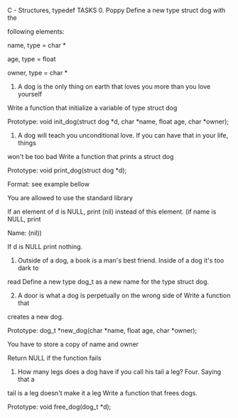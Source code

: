 C - Structures, typedef TASKS 0. Poppy Define a new type struct dog with the

following elements:

name, type = char *

age, type = float

owner, type = char *

1. A dog is the only thing on earth that loves you more than you love yourself

Write a function that initialize a variable of type struct dog

Prototype: void init_dog(struct dog *d, char *name, float age, char *owner);

1. A dog will teach you unconditional love. If you can have that in your life, things

won't be too bad Write a function that prints a struct dog

Prototype: void print_dog(struct dog *d);

Format: see example bellow

You are allowed to use the standard library

If an element of d is NULL, print (nil) instead of this element. (if name is NULL, print

Name: (nil))

If d is NULL print nothing.

1. Outside of a dog, a book is a man's best friend. Inside of a dog it's too dark to

read Define a new type dog_t as a new name for the type struct dog.

2. A door is what a dog is perpetually on the wrong side of Write a function that

creates a new dog.

Prototype: dog_t *new_dog(char *name, float age, char *owner);

You have to store a copy of name and owner

Return NULL if the function fails

1. How many legs does a dog have if you call his tail a leg? Four. Saying that a

tail is a leg doesn't make it a leg Write a function that frees dogs.

Prototype: void free_dog(dog_t *d);
